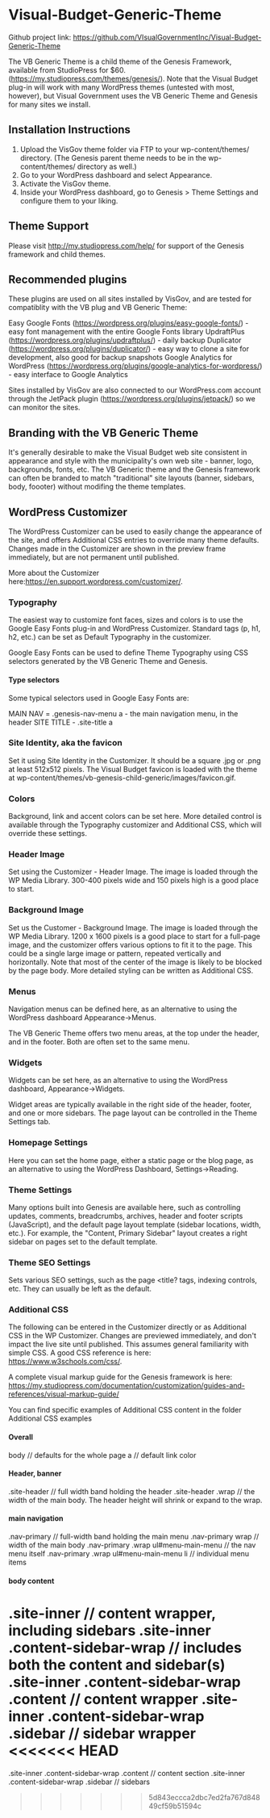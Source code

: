 # Visual-Budget-Generic-Theme

Github project link: https://github.com/VIsualGovernmentInc/Visual-Budget-Generic-Theme

The VB Generic Theme is a child theme of the Genesis Framework, available from StudioPress for $60. (https://my.studiopress.com/themes/genesis/). Note that the Visual Budget plug-in will work with many WordPress themes (untested with most, however), but Visual Government uses the VB Generic Theme and Genesis for many sites we install.

## Installation Instructions

1. Upload the VisGov theme folder via FTP to your wp-content/themes/ directory. (The Genesis parent theme needs to be in the wp-content/themes/ directory as well.)
2. Go to your WordPress dashboard and select Appearance.
3. Activate the VisGov theme.
4. Inside your WordPress dashboard, go to Genesis > Theme Settings and configure them to your liking.

## Theme Support

Please visit http://my.studiopress.com/help/ for support of the Genesis framework and child themes.

## Recommended plugins

These plugins are used on all sites installed by VisGov, and are tested for compatiblity with the VB plug and VB Generic Theme:

Easy Google Fonts (https://wordpress.org/plugins/easy-google-fonts/) - easy font management with the entire Google Fonts library
UpdraftPlus (https://wordpress.org/plugins/updraftplus/) - daily backup
Duplicator (https://wordpress.org/plugins/duplicator/) - easy way to clone a site for development, also good for backup snapshots
Google Analytics for WordPress (https://wordpress.org/plugins/google-analytics-for-wordpress/) - easy interface to Google Analytics

Sites installed by VisGov are also connected to our WordPress.com account through the JetPack plugin (https://wordpress.org/plugins/jetpack/) so we can monitor the sites.

## Branding with the VB Generic Theme

It's generally desirable to make the Visual Budget web site consistent in appearance and style with the municipality's own web site - banner, logo, backgrounds, fonts, etc. The VB Generic theme and the Genesis framework can often be branded to match "traditional" site layouts (banner, sidebars, body, foooter) without modifing the theme templates.

## WordPress Customizer

The WordPress Customizer can be used to easily change the appearance of the site, and offers Additional CSS entries to override many theme defaults. Changes made in the Customizer are shown in the preview frame immediately, but are not permanent until published.

More about the Customizer here:https://en.support.wordpress.com/customizer/.

### Typography

The easiest way to customize font faces, sizes and colors is to use the Google Easy Fonts plug-in and WordPress Customizer. Standard tags (p, h1, h2, etc.) can be set as Default Typography in the customizer.

Google Easy Fonts can be used to define Theme Typography using CSS selectors generated by the VB Generic Theme and Genesis.

#### Type selectors
Some typical selectors used in Google Easy Fonts are:

MAIN NAV = .genesis-nav-menu a - the main navigation menu, in the header
SITE TITLE - .site-title a

### Site Identity, aka the favicon
Set it using Site Identity in the Customizer. It should be a square .jpg or .png at least 512x512 pixels. The Visual Budget favicon is loaded with the theme at wp-content/themes/vb-genesis-child-generic/images/favicon.gif.

### Colors
Background, link and accent colors can be set here. More detailed control is available through the Typography customizer and Additional CSS, which will override these settings.

### Header Image
Set using the Customizer - Header Image. The image is loaded through the WP Media Library. 300-400 pixels wide and 150 pixels high is a good place to start.

### Background Image
Set us the Customer - Background Image. The image is loaded through the WP Media Library. 1200 x 1600 pixels is a good place to start for a full-page image, and the customizer offers various options to fit it to the page. This could be a single large image or pattern, repeated vertically and horizontally. Note that most of the center of the image is likely to be blocked by the page body. More detailed styling can be written as Additional CSS.

### Menus
Navigation menus can be defined here, as an alternative to using the WordPress dashboard Appearance->Menus.

The VB Generic Theme offers two menu areas, at the top under the header, and in the footer. Both are often set to the same menu.

### Widgets
Widgets can be set here, as an alternative to using the WordPress dashboard, Appearance->Widgets.

Widget areas are typically available in the right side of the header, footer, and one or more sidebars. The page layout can be controlled in the Theme Settings tab.

### Homepage Settings
Here you can set the home page, either a static page or the blog page, as an alternative to using the WordPress Dashboard, Settings->Reading.

### Theme Settings
Many options built into Genesis are available here, such as controlling updates, comments, breadcrumbs, archives, header and footer scripts (JavaScript), and the default page layout template (sidebar locations, width, etc.). For example, the "Content, Primary Sidebar" layout creates a right sidebar on pages set to the default template.

### Theme SEO Settings
Sets various SEO settings, such as the page <title? tags, indexing controls, etc. They can usually be left as the default.

### Additional CSS

The following can be entered in the Customizer directly or as Additional CSS in the WP Customizer. Changes are previewed immediately, and don't impact the live site until published. This assumes general familiarity with simple CSS. A good CSS reference is here: https://www.w3schools.com/css/.

A complete visual markup guide for the Genesis framework is here: https://my.studiopress.com/documentation/customization/guides-and-references/visual-markup-guide/

You can find specific examples of Additional CSS content in the folder Additional CSS examples

#### Overall
body // defaults for the whole page
a // default link color

#### Header, banner
.site-header // full width band holding the header
.site-header .wrap // the width of the main body. The header height will shrink or expand to the wrap.

#### main navigation
.nav-primary // full-width band holding the main menu
.nav-primary wrap // width of the main body
.nav-primary .wrap ul#menu-main-menu // the nav menu itself
.nav-primary .wrap ul#menu-main-menu li // individual menu items

#### body content
.site-inner // content wrapper, including sidebars
.site-inner .content-sidebar-wrap // includes both the content and sidebar(s)
.site-inner .content-sidebar-wrap .content // content wrapper
.site-inner .content-sidebar-wrap .sidebar // sidebar wrapper
<<<<<<< HEAD
=======
.site-inner .content-sidebar-wrap .content // content section
.site-inner .content-sidebar-wrap .sidebar // sidebars

>>>>>>> 5d843eccca2dbc7ed2fa767d84849cf59b51594c

